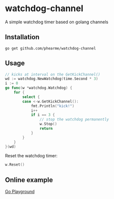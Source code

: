 # watchdog-channel
A simple watchdog timer based on golang channels

## Installation
`go get github.com/phearme/watchdog-channel`

## Usage
```go
// kicks at interval on the GetKickChannel()
wd := watchdog.NewWatchdog(time.Second * 3)
i := 0
go func(w *watchdog.Watchdog) {
	for {
		select {
		case <-w.GetKickChannel():
			fmt.Println("kick!")
			i++
			if i == 3 {
				// stop the watchdog permanently
				w.Stop()
				return
			}
		}
	}
}(wd)
```
Reset the watchdog timer:
```go
w.Reset()
```

## Online example
[Go Playground](https://play.golang.org/p/wLtW6V4k8k7)

